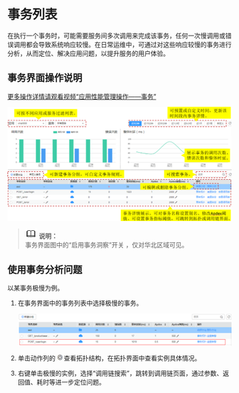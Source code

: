 # 事务列表<a name="apm_02_0009"></a>

在执行一个事务时，可能需要服务间多次调用来完成该事务，任何一次慢调用或错误调用都会导致系统响应较慢。在日常运维中，可通过对这些响应较慢的事务进行分析，从而定位、解决应用问题，以提升服务的用户体验。

## 事务界面操作说明<a name="zh-cn_topic_0089436425_zh-cn_topic_0082166144_section4543875420241"></a>

[更多操作详情请观看视频“应用性能管理操作——事务”](https://support.huaweicloud.com/apm_video/index.html)

![](figures/事务界面.png)

>![](public_sys-resources/icon-note.gif) **说明：**   
>事务界面图中的“启用事务洞察”开关 ，仅对华北区域可见。  

## 使用事务分析问题<a name="zh-cn_topic_0089436425_zh-cn_topic_0082166144_section15720512201316"></a>

以某事务极慢为例。

1.  在事务界面中的事务列表中选择极慢的事务。

    ![](figures/极慢事务.png)

2.  单击动作列的![](figures/icon-查看拓扑结构.jpg)查看拓扑结构，在拓扑界面中查看实例具体情况。
3.  右键单击极慢的实例，选择“调用链搜索”，跳转到调用链页面，通过参数、返回值、耗时等进一步定位问题。

